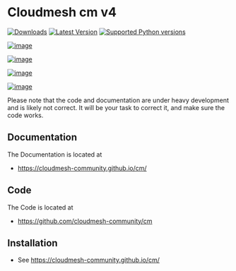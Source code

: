 # Cloudmesh cm v4

[![Downloads](https://img.shields.io/pypi/cloudmesh/cloudmesh-cloud.svg)](https://pypi.python.org/pypi/cloudmesh/cloudmesh-cloud)
[![Latest Version](https://img.shields.io/pypi/v/cloudmesh/cloudmesh-cloud.svg)](https://pypi.python.org/pypi/cloudmesh/cloudmesh-cloud)
[![Supported Python versions](https://img.shields.io/pypi/pyversions/cloudmesh-cloud.svg)](https://pypi.python.org/pypi/cloudmesh/cloudmesh-cloud)


[![image](https://img.shields.io/travis/TankerHQ/cloudmesh-cm4.svg?branch=master)](https://travis-ci.org/TankerHQ/cloudmesn-cm4)

[![image](https://img.shields.io/pypi/pyversions/cloudmesh-cm4.svg)](https://pypi.org/project/cloudmesh-cm4)

[![image](https://img.shields.io/pypi/v/cloudmesh-cm4.svg)](https://pypi.org/project/cloudmesh-cm4/)

[![image](https://img.shields.io/github/license/TankerHQ/python-cloudmesh-cm4.svg)](https://github.com/TankerHQ/python-cloudmesh-cm4/blob/master/LICENSE)


Please note that the code and documentation are under heavy development and is likely not correct. 
It will be your task to correct it, and make sure the code works.

## Documentation

The Documentation is located at 

* <https://cloudmesh-community.github.io/cm/>

## Code

The Code is located at 

* <https://github.com/cloudmesh-community/cm>

## Installation

* See <https://cloudmesh-community.github.io/cm/>

